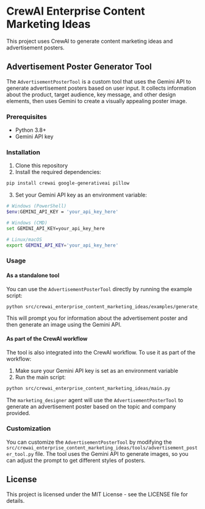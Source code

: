# CrewAI Enterprise Content Marketing Ideas

This project uses CrewAI to generate content marketing ideas and advertisement posters.

## Advertisement Poster Generator Tool

The `AdvertisementPosterTool` is a custom tool that uses the Gemini API to generate advertisement posters based on user input. It collects information about the product, target audience, key message, and other design elements, then uses Gemini to create a visually appealing poster image.

### Prerequisites

- Python 3.8+
- Gemini API key

### Installation

1. Clone this repository
2. Install the required dependencies:

```bash
pip install crewai google-generativeai pillow
```

3. Set your Gemini API key as an environment variable:

```bash
# Windows (PowerShell)
$env:GEMINI_API_KEY = 'your_api_key_here'

# Windows (CMD)
set GEMINI_API_KEY=your_api_key_here

# Linux/macOS
export GEMINI_API_KEY='your_api_key_here'
```

### Usage

#### As a standalone tool

You can use the `AdvertisementPosterTool` directly by running the example script:

```bash
python src/crewai_enterprise_content_marketing_ideas/examples/generate_poster_example.py
```

This will prompt you for information about the advertisement poster and then generate an image using the Gemini API.

#### As part of the CrewAI workflow

The tool is also integrated into the CrewAI workflow. To use it as part of the workflow:

1. Make sure your Gemini API key is set as an environment variable
2. Run the main script:

```bash
python src/crewai_enterprise_content_marketing_ideas/main.py
```

The `marketing_designer` agent will use the `AdvertisementPosterTool` to generate an advertisement poster based on the topic and company provided.

### Customization

You can customize the `AdvertisementPosterTool` by modifying the `src/crewai_enterprise_content_marketing_ideas/tools/advertisement_poster_tool.py` file. The tool uses the Gemini API to generate images, so you can adjust the prompt to get different styles of posters.

## License

This project is licensed under the MIT License - see the LICENSE file for details.
